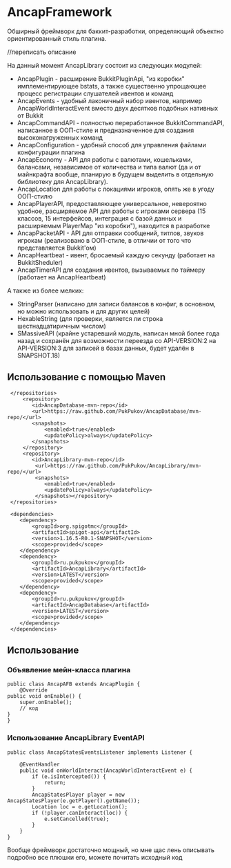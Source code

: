 
# AncapFramework
Обширный фреймворк для баккит-разработки, определяющий объектно ориентированный стиль плагина.

//переписать описание

На данный момент AncapLibrary состоит из следующих модулей:
- AncapPlugin - расширение BukkitPluginApi, "из коробки" имплементирующее bstats, а также существенно упрощающее процесс регистрации слушателей ивентов и команд
- AncapEvents - удобный лаконичный набор ивентов, например AncapWorldInteractEvent вместо двух десятков подобных нативных от Bukkit
- AncapCommandAPI - полностью переработанное BukkitCommandAPI, написанное в ООП-стиле и предназначенное для создания высоконагруженных команд
- AncapConfiguration - удобный способ для управления файлами конфигурации плагина
- AncapEconomy - API для работы с валютами, кошельками, балансами, независимое от количества и типа валют (да и от майнкрафта вообще, планирую в будущем выделить в отдельную библиотеку для AncapLibrary).
- AncapLocation для работы с локациями игроков, опять же в угоду ООП-стилю
- AncapPlayerAPI, предоставляющее универсальное, невероятно удобное, расширяемое API для работы с игроками сервера (15 классов, 15 интерфейсов, интеграция с базой данных и расширяемым PlayerMap "из коробки"), находится в разработке
- AncapPacketAPI - API для отправки сообщений, титлов, звуков игрокам (реализовано в ООП-стиле, в отличии от того что представляется Bukkit'ом)
- AncapHeartbeat - ивент, бросаемый каждую секунду (работает на BukkitSheduler)
- AncapTimerAPI для создания ивентов, вызываемых по таймеру (работает на AncapHeartbeat)

А также из более мелких:
- StringParser (написано для записи балансов в конфиг, в основном, но можно использовать и для других целей)
- HexableString (для проверки, является ли строка шестнадцатиричным числом)
- SMassiveAPI (крайне устаревший модуль, написан мной более года назад и сохранён для возможности переезда со API-VERSION:2 на API-VERSION:3 для записей в базах данных, будет удалён в SNAPSHOT.18)

## Использование с помощью Maven

	 </repositories>
	     <repository>  
			<id>AncapDatabase-mvn-repo</id>  
			<url>https://raw.github.com/PukPukov/AncapDatabase/mvn-repo/</url>  
			<snapshots> 
				<enabled>true</enabled>  
				<updatePolicy>always</updatePolicy>  
			</snapshots>
	     </repository>
	     <repository>  
			<id>AncapLibrary-mvn-repo</id>  
			 <url>https://raw.github.com/PukPukov/AncapLibrary/mvn-repo/</url>  
			 <snapshots>
				<enabled>true</enabled>  
				<updatePolicy>always</updatePolicy>  
			 </snapshots></repository>
     </repositories>
     
     <dependencies>  
		<dependency> 
			<groupId>org.spigotmc</groupId>  
			<artifactId>spigot-api</artifactId>  
			<version>1.16.5-R0.1-SNAPSHOT</version>  
			<scope>provided</scope>  
		</dependency>  
		<dependency> 
			<groupId>ru.pukpukov</groupId>  
			<artifactId>AncapLibrary</artifactId>  
			<version>LATEST</version>  
			<scope>provided</scope>  
		</dependency>  
		<dependency>
			<groupId>ru.pukpukov</groupId>  
			<artifactId>AncapDatabase</artifactId>  
			<version>LATEST</version>  
			<scope>provided</scope>  
		</dependency>
     </dependencies>

## Использование

### Объявление мейн-класса плагина

    public class AncapAFB extends AncapPlugin {
    	@Override
	public void onEnable() {
		super.onEnable();
		// код
	}
    }

### Использование AncapLibrary EventAPI

    public class AncapStatesEventsListener implements Listener {  
      
	    @EventHandler  
	    public void onWorldInteract(AncapWorldInteractEvent e) {  
	        if (e.isIntercepted()) {  
	            return;  
		    }  
	        AncapStatesPlayer player = new AncapStatesPlayer(e.getPlayer().getName());  
		    Location loc = e.getLocation();  
		    if (!player.canInteract(loc)) {  
		        e.setCancelled(true);  
	        }  
        }  
    }

Вообще фреймворк достаточно мощный, но мне щас лень описывать подробно все плюшки его, можете почитать исходный код
